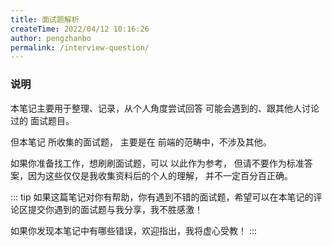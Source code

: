 ```yaml
---
title: 面试题解析
createTime: 2022/04/12 10:16:26
author: pengzhanbo
permalink: /interview-question/
---
```


### 说明

本笔记主要用于整理、记录，从个人角度尝试回答 可能会遇到的、跟其他人讨论过的 面试题目。

但本笔记 所收集的面试题， 主要是在 前端的范畴中，不涉及其他。

如果你准备找工作，想刷刷面试题，可以 以此作为参考，
但请不要作为标准答案，因为这些仅仅是我收集资料后的个人的理解，
并不一定百分百正确。

::: tip
如果这篇笔记对你有帮助，你有遇到不错的面试题，希望可以在本笔记的评论区提交你遇到的面试题与我分享，我不胜感激！

如果你发现本笔记中有哪些错误，欢迎指出，我将虚心受教！
:::
